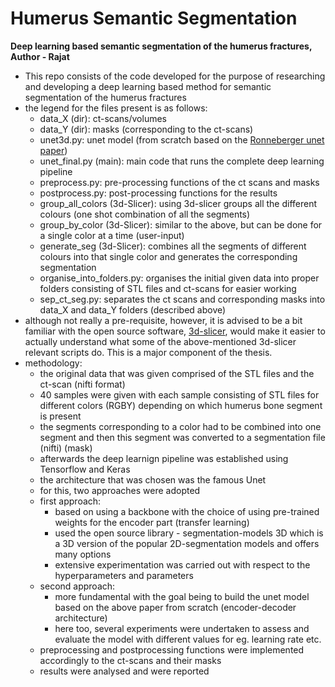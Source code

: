 # Humerus Semantic Segmentation

**Deep learning based semantic segmentation of the humerus fractures, Author - Rajat**

- This repo consists of the code developed for the purpose of researching and developing a deep learning based method for semantic segmentation of the humerus fractures
- the legend for the files present is as follows:
    - data_X (dir): ct-scans/volumes
    - data_Y (dir): masks (corresponding to the ct-scans)
    - unet3d.py: unet model (from scratch based on the [Ronneberger unet paper](https://arxiv.org/pdf/1606.06650.pdf))
    - unet_final.py (main): main code that runs the complete deep learning pipeline
    - preprocess.py: pre-processing functions of the ct scans and masks
    - postprocess.py: post-processing functions for the results 
    - group_all_colors (3d-Slicer): using 3d-slicer groups all the different colours (one shot combination of all the segments)
    - group_by_color (3d-Slicer): similar to the above, but can be done for a single color at a time (user-input)
    - generate_seg (3d-Slicer): combines all the segments of different colours into that single color and generates the corresponding segmentation 
    - organise_into_folders.py: organises the initial given data into proper folders consisting of STL files and ct-scans for easier working
    - sep_ct_seg.py: separates the ct scans and corresponding masks into data_X and data_Y folders (described above)
- although not really a pre-requisite, however, it is advised to be a bit familiar with the open source software, [3d-slicer](https://www.slicer.org/), would make it easier to actually understand what some of the above-mentioned 3d-slicer relevant scripts do. This is a major component of the thesis. 
- methodology: 
    - the original data that was given comprised of the STL files and the ct-scan (nifti format)
    - 40 samples were given with each sample consisting of STL files for different colors (RGBY) depending on which humerus bone segment is present
    - the segments corresponding to a color had to be combined into one segment and then this segment was converted to a segmentation file (nifti) (mask)
    - afterwards the deep learnign pipeline was established using Tensorflow and Keras
    - the architecture that was chosen was the famous Unet
    - for this, two approaches were adopted
    - first approach:
        - based on using a backbone with the choice of using pre-trained weights for the encoder part (transfer learning)
        - used the open source library - segmentation-models 3D which is a 3D version of the popular 2D-segmentation models and offers many options
        - extensive experimentation was carried out with respect to the hyperparameters and parameters
    - second approach:
        - more fundamental with the goal being to build the unet model based on the above paper from scratch (encoder-decoder architecture)
        - here too, several experiments were undertaken to assess and evaluate the model with different values for eg. learning rate etc.
    - preprocessing and postprocessing functions were implemented accordingly to the ct-scans and their masks
    - results were analysed and were reported
